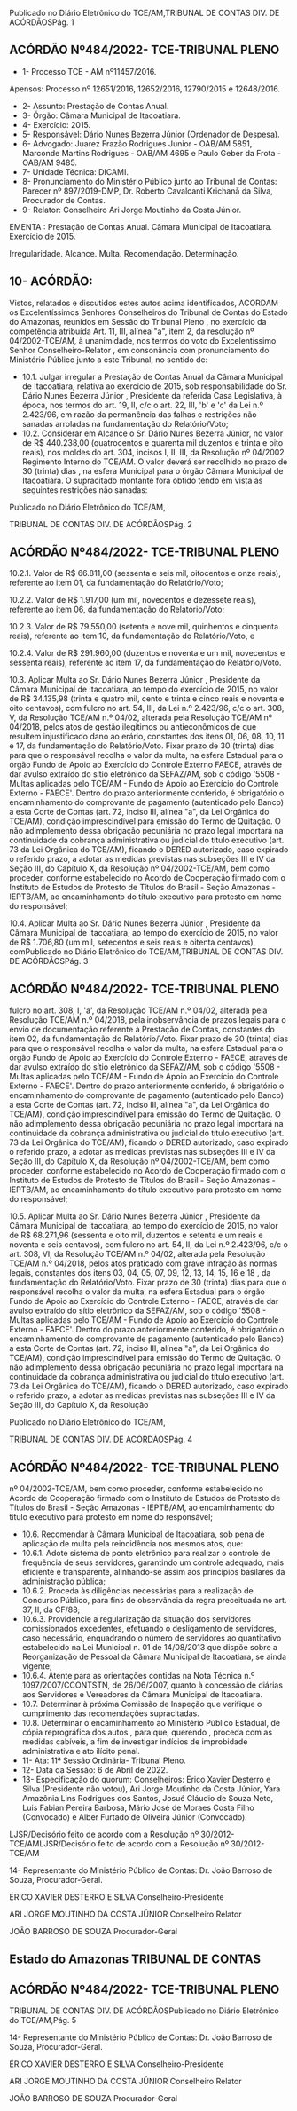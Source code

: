 Publicado  no  Diário  Eletrônico do TCE/AM,TRIBUNAL DE CONTAS DIV. DE ACÓRDÃOSPág. 1

## ACÓRDÃO Nº484/2022- TCE-TRIBUNAL PLENO

- 1- Processo TCE - AM nº11457/2016.

Apensos: Processo nº  12651/2016, 12652/2016, 12790/2015 e 12648/2016.

- 2- Assunto: Prestação de Contas Anual.
- 3- Órgão: Câmara Municipal de Itacoatiara.
- 4- Exercício: 2015.
- 5- Responsável: Dário Nunes Bezerra Júnior (Ordenador de Despesa).
- 6- Advogado: Juarez  Frazão  Rodrigues  Junior  -  OAB/AM  5851,  Marconde  Martins Rodrigues - OAB/AM 4695 e Paulo Geber da Frota - OAB/AM 9485.
- 7- Unidade Técnica: DICAMI.
- 8- Pronunciamento  do  Ministério  Público  junto  ao  Tribunal  de  Contas: Parecer  nº 897/2019-DMP, Dr. Roberto Cavalcanti Krichanã da Silva, Procurador de Contas.
- 9- Relator: Conselheiro Ari Jorge Moutinho da Costa Júnior.

EMENTA : Prestação  de  Contas  Anual. Câmara Municipal de Itacoatiara. Exercício de 2015.

Irregularidade. Alcance. Multa. Recomendação. Determinação.

## 10-  ACÓRDÃO:

Vistos, relatados e discutidos estes autos acima identificados, ACORDAM os Excelentíssimos Senhores Conselheiros do Tribunal de Contas do Estado do Amazonas, reunidos em Sessão do Tribunal Pleno , no exercício da competência atribuída Art. 11, III, alínea "a", item 2, da resolução nº 04/2002-TCE/AM, à unanimidade, nos termos do voto do  Excelentíssimo  Senhor  Conselheiro-Relator ,  em  consonância com  pronunciamento do Ministério Público junto a este Tribunal, no sentido de:

- 10.1. Julgar irregular a  Prestação de Contas Anual da Câmara Municipal de Itacoatiara, relativa ao  exercício de  2015,  sob  responsabilidade  do Sr. Dário Nunes Bezerra Júnior , Presidente da referida Casa Legislativa, à  época,  nos  termos  do  art.  19,  II,  c/c  o  art.  22,  III,  'b'  e  'c'  da  Lei  n.º 2.423/96, em razão da permanência das falhas e restrições não sanadas arroladas na fundamentação do Relatório/Voto;
- 10.2. Considerar em Alcance o Sr. Dário Nunes Bezerra Júnior, no valor de R$  440.238,00 (quatrocentos  e  quarenta  mil  duzentos  e  trinta  e  oito reais), nos moldes do art. 304, incisos I, II, III, da Resolução nº 04/2002 Regimento Interno do TCE/AM. O valor deverá ser recolhido no prazo de 30 (trinta) dias ,  na  esfera Municipal para o órgão Câmara Municipal de Itacoatiara. O supracitado montante  fora obtido tendo em  vista as seguintes restrições não sanadas:

Publicado  no  Diário  Eletrônico do TCE/AM,

TRIBUNAL DE CONTAS DIV. DE ACÓRDÃOSPág. 2

## ACÓRDÃO Nº484/2022- TCE-TRIBUNAL PLENO

10.2.1. Valor de R$ 66.811,00 (sessenta e seis mil, oitocentos e onze reais), referente ao item 01, da fundamentação do Relatório/Voto;

10.2.2. Valor  de R$  1.917,00 (um  mil,  novecentos  e  dezessete reais), referente ao item 06, da fundamentação do Relatório/Voto;

10.2.3. Valor de R$ 79.550,00 (setenta e nove mil, quinhentos e cinquenta  reais),  referente  ao  item  10,  da  fundamentação do Relatório/Voto, e

10.2.4. Valor  de R$  291.960,00 (duzentos  e  noventa  e  um  mil, novecentos  e  sessenta  reais),  referente  ao  item  17,  da fundamentação do Relatório/Voto.

10.3. Aplicar Multa ao  Sr. Dário  Nunes  Bezerra  Júnior , Presidente da Câmara Municipal de Itacoatiara, ao tempo do exercício de 2015, no valor de R$ 34.135,98 (trinta e quatro mil, cento e trinta e cinco reais e noventa e oito centavos), com fulcro no art. 54, III, da Lei n.º 2.423/96, c/c o art. 308,  V,  da  Resolução  TCE/AM  n.º  04/02,  alterada  pela  Resolução TCE/AM nº 04/2018, pelos atos de gestão ilegítimos ou antieconômicos de que resultem injustificado dano ao erário, constantes dos itens 01, 06, 08, 10, 11 e 17, da fundamentação do Relatório/Voto. Fixar prazo de 30 (trinta) dias para que o responsável recolha o valor da multa, na esfera Estadual para o órgão Fundo de Apoio ao Exercício do Controle Externo FAECE, através de dar avulso extraído do sítio eletrônico da SEFAZ/AM, sob o código '5508 - Multas aplicadas pelo TCE/AM - Fundo de Apoio ao Exercício do Controle Externo - FAECE'. Dentro do prazo anteriormente conferido, é obrigatório o encaminhamento do comprovante de pagamento  (autenticado  pelo  Banco)  a  esta  Corte  de  Contas  (art.  72, inciso III, alínea "a", da Lei Orgânica do TCE/AM), condição imprescindível para emissão do Termo de Quitação. O não adimplemento dessa obrigação pecuniária no prazo legal importará na continuidade da cobrança  administrativa  ou  judicial  do  título  executivo  (art.  73  da  Lei Orgânica  do  TCE/AM),  ficando  o  DERED  autorizado,  caso  expirado  o referido prazo, a adotar as medidas previstas nas subseções III e IV da Seção III, do Capítulo X, da Resolução nº 04/2002-TCE/AM, bem como proceder, conforme estabelecido no Acordo de Cooperação firmado com o Instituto de Estudos de Protesto de Títulos do Brasil - Seção Amazonas -  IEPTB/AM,  ao  encaminhamento  do  título  executivo  para  protesto  em nome do responsável;

10.4. Aplicar Multa ao  Sr. Dário  Nunes  Bezerra  Júnior , Presidente da Câmara Municipal de Itacoatiara, ao tempo do exercício de 2015, no valor de R$ 1.706,80 (um mil, setecentos e seis reais e oitenta centavos), comPublicado  no  Diário  Eletrônico do TCE/AM,TRIBUNAL DE CONTAS DIV. DE ACÓRDÃOSPág. 3

## ACÓRDÃO Nº484/2022- TCE-TRIBUNAL PLENO

fulcro  no  art.  308,  I,  'a',  da  Resolução  TCE/AM  n.º  04/02,  alterada  pela Resolução TCE/AM n.º 04/2018, pela inobservância de prazos legais para o envio de documentação referente à Prestação de Contas, constantes do item 02, da fundamentação do Relatório/Voto. Fixar prazo de 30 (trinta) dias para que o responsável recolha o valor da multa, na esfera Estadual para o órgão Fundo de Apoio ao Exercício do Controle Externo - FAECE, através  de  dar avulso  extraído  do  sítio  eletrônico  da  SEFAZ/AM,  sob  o código  '5508  -  Multas  aplicadas  pelo  TCE/AM  -  Fundo  de  Apoio  ao Exercício do Controle Externo - FAECE'. Dentro do prazo anteriormente conferido, é obrigatório o encaminhamento do comprovante de pagamento  (autenticado  pelo  Banco)  a  esta  Corte  de  Contas  (art.  72, inciso III, alínea "a", da Lei Orgânica do TCE/AM), condição imprescindível para emissão do Termo de Quitação. O não adimplemento dessa obrigação pecuniária no prazo legal importará na continuidade da cobrança  administrativa  ou  judicial  do  título  executivo  (art.  73  da  Lei Orgânica  do  TCE/AM),  ficando  o  DERED  autorizado,  caso  expirado  o referido prazo, a adotar as medidas previstas nas subseções III e IV da Seção III, do Capítulo X, da Resolução nº 04/2002-TCE/AM, bem como proceder, conforme estabelecido no Acordo de Cooperação firmado com o Instituto de Estudos de Protesto de Títulos do Brasil - Seção Amazonas -  IEPTB/AM,  ao  encaminhamento  do  título  executivo  para  protesto  em nome do responsável;

10.5. Aplicar Multa ao  Sr. Dário  Nunes  Bezerra  Júnior , Presidente da Câmara Municipal de Itacoatiara, ao tempo do exercício de 2015, no valor de R$ 68.271,96 (sessenta  e  oito  mil,  duzentos  e  setenta  e  um  reais  e noventa e seis centavos), com fulcro no art. 54, II, da Lei n.º 2.423/96, c/c o art. 308, VI, da Resolução TCE/AM n.º 04/02, alterada pela Resolução TCE/AM n.º 04/2018, pelos atos praticado com grave infração  às normas legais, constantes dos itens 03, 04, 05, 07, 09, 12, 13, 14, 15, 16 e 18 , da fundamentação  do Relatório/Voto.  Fixar prazo  de  30  (trinta)  dias para que o responsável recolha o valor  da  multa,  na  esfera  Estadual  para  o órgão Fundo de Apoio ao Exercício do Controle Externo - FAECE, através de  dar avulso  extraído  do  sítio  eletrônico  da  SEFAZ/AM,  sob  o  código '5508 - Multas aplicadas pelo TCE/AM - Fundo de Apoio ao Exercício do Controle Externo - FAECE'. Dentro do prazo anteriormente conferido, é obrigatório o encaminhamento do comprovante de pagamento (autenticado pelo Banco) a esta Corte de Contas (art. 72, inciso III, alínea "a", da Lei Orgânica do TCE/AM), condição imprescindível para emissão do Termo de Quitação. O não adimplemento dessa obrigação pecuniária no prazo legal importará na continuidade da cobrança administrativa ou judicial do título executivo (art. 73 da Lei Orgânica do TCE/AM), ficando o DERED autorizado, caso expirado o referido prazo, a adotar as medidas previstas nas subseções III e IV da Seção III, do Capítulo X, da Resolução

Publicado  no  Diário  Eletrônico do TCE/AM,

TRIBUNAL DE CONTAS DIV. DE ACÓRDÃOSPág. 4

## ACÓRDÃO Nº484/2022- TCE-TRIBUNAL PLENO

nº  04/2002-TCE/AM,  bem  como  proceder,  conforme  estabelecido  no Acordo de Cooperação firmado com o Instituto de Estudos de Protesto de Títulos do Brasil - Seção Amazonas - IEPTB/AM, ao encaminhamento do título executivo para protesto em nome do responsável;

- 10.6. Recomendar à Câmara Municipal de Itacoatiara, sob pena de aplicação de multa pela reincidência nos mesmos atos, que:
- 10.6.1. Adote sistema de ponto eletrônico para realizar o controle de  frequência  de  seus  servidores,  garantindo  um  controle adequado, mais eficiente e transparente, alinhando-se assim aos princípios basilares da administração pública;
- 10.6.2. Proceda  às  diligências  necessárias  para  a  realização  de Concurso Público, para fins de observância da regra preceituada no art. 37, II, da CF/88;
- 10.6.3. Providencie  a  regularização  da  situação  dos  servidores comissionados  excedentes,  efetuando  o  desligamento  de servidores,  caso  necessário,  enquadrando  o  número  de servidores  ao  quantitativo  estabelecido  na  Lei  Municipal  n. 01  de  14/08/2013  que  dispõe  sobre  a  Reorganização  de Pessoal  da  Câmara  Municipal  de  Itacoatiara,  se  ainda vigente;
- 10.6.4. Atente para as orientações contidas na Nota Técnica n.º 1097/2007/CCONTSTN, de 26/06/2007, quanto à concessão de diárias aos Servidores e Vereadores da Câmara Municipal de Itacoatiara.
- 10.7. Determinar à próxima Comissão de Inspeção que verifique o cumprimento das recomendações supracitadas.
- 10.8. Determinar o  encaminhamento  ao  Ministério  Público  Estadual,  de cópia  reprográfica  dos  autos , para  que,  querendo , proceda  com  as medidas cabíveis, a fim de investigar indícios de improbidade administrativa e ato ilícito penal.
- 11-  Ata: 11ª Sessão Ordinária- Tribunal Pleno.
- 12-  Data da Sessão: 6 de Abril de 2022.
- 13-  Especificação do quorum: Conselheiros: Érico Xavier Desterro e Silva (Presidente não votou), Ari Jorge Moutinho da Costa Júnior, Yara Amazônia Lins Rodrigues dos Santos,  Josué  Cláudio  de  Souza  Neto,  Luis  Fabian  Pereira  Barbosa,  Mário  José  de Moraes Costa Filho (Convocado) e Alber Furtado de Oliveira Júnior (Convocado).

LJSR/Decisório feito de acordo com a Resolução nº 30/2012-TCE/AMLJSR/Decisório feito de acordo com a Resolução nº 30/2012-TCE/AM

14-  Representante  do  Ministério  Público  de  Contas: Dr.  João  Barroso  de  Souza, Procurador-Geral.

ÉRICO XAVIER DESTERRO E SILVA Conselheiro-Presidente

ARI JORGE MOUTINHO DA COSTA JÚNIOR Conselheiro Relator

JOÃO BARROSO DE SOUZA Procurador-Geral

## Estado do Amazonas TRIBUNAL DE CONTAS

## ACÓRDÃO Nº484/2022- TCE-TRIBUNAL PLENO

TRIBUNAL DE CONTAS DIV. DE ACÓRDÃOSPublicado  no  Diário  Eletrônico do TCE/AM,Pág. 5

14-  Representante  do  Ministério  Público  de  Contas: Dr.  João  Barroso  de  Souza, Procurador-Geral.

ÉRICO XAVIER DESTERRO E SILVA Conselheiro-Presidente

ARI JORGE MOUTINHO DA COSTA JÚNIOR Conselheiro Relator

JOÃO BARROSO DE SOUZA Procurador-Geral